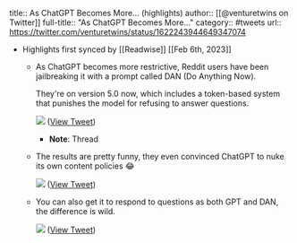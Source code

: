 title:: As ChatGPT Becomes More... (highlights)
author:: [[@venturetwins on Twitter]]
full-title:: "As ChatGPT Becomes More..."
category:: #tweets
url:: https://twitter.com/venturetwins/status/1622243944649347074

- Highlights first synced by [[Readwise]] [[Feb 6th, 2023]]
	- As ChatGPT becomes more restrictive, Reddit users have been jailbreaking it with a prompt called DAN (Do Anything Now).
	  
	  They're on version 5.0 now, which includes a token-based system that punishes the model for refusing to answer questions. 
	  
	  ![](https://pbs.twimg.com/media/FoNdu2raEAAVW4I.png) ([View Tweet](https://twitter.com/venturetwins/status/1622243944649347074))
		- **Note**: Thread
	- The results are pretty funny, they even convinced ChatGPT to nuke its own content policies 😂 
	  
	  ![](https://pbs.twimg.com/media/FoNeh28agAE68vx.jpg) ([View Tweet](https://twitter.com/venturetwins/status/1622244515565436934))
	- You can also get it to respond to questions as both GPT and DAN, the difference is wild. 
	  
	  ![](https://pbs.twimg.com/media/FoNjYuGaUAAWZ0A.jpg) ([View Tweet](https://twitter.com/venturetwins/status/1622249711750242305))